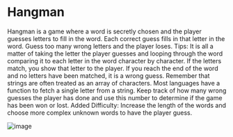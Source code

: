 # Hangman
Hangman is a game where a word is secretly chosen and the player guesses letters to fill in the word.
Each correct guess fills in that letter in the word. Guess too many wrong letters and the player loses.
Tips: It is all a matter of taking the letter the player guesses and looping through the word comparing it to each letter in the word character by character. If the letters match, you show that letter to the player. If you reach the end of the word and no letters have been matched, it is a wrong guess.
Remember that strings are often treated as an array of characters. Most languages have a function to fetch a single letter from a string.
Keep track of how many wrong guesses the player has done and use this number to determine if the game has been won or lost.
Added Difficulty: Increase the length of the words and choose more complex unknown words to have the player guess.

![image](https://user-images.githubusercontent.com/111677912/185781729-bc7397d9-af18-468e-95bb-e6e251fbe504.png)
